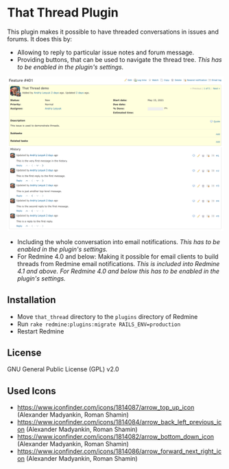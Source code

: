 # That Thread Plugin

This plugin makes it possible to have threaded conversations in issues and forums. It does this by:

- Allowing to reply to particular issue notes and forum message.
- Providing buttons, that can be used to navigate the thread tree.
*This has to be enabled in the plugin's settings.*

![Navigation buttons](navigation.png)

- Including the whole conversation into email notifications.
*This has to be enabled in the plugin's settings.*
- For Redmine 4.0 and below: Making it possible for email clients to build threads from Redmine email notifications.
*This is included into Redmine 4.1 and above. For Redmine 4.0 and below this has to be enabled in the plugin's settings.*

## Installation

- Move `that_thread` directory to the `plugins` directory of Redmine
- Run `rake redmine:plugins:migrate RAILS_ENV=production`
- Restart Redmine

## License

GNU General Public License (GPL) v2.0

## Used Icons

- https://www.iconfinder.com/icons/1814087/arrow_top_up_icon (Alexander Madyankin, Roman Shamin)
- https://www.iconfinder.com/icons/1814084/arrow_back_left_previous_icon (Alexander Madyankin, Roman Shamin)
- https://www.iconfinder.com/icons/1814082/arrow_bottom_down_icon (Alexander Madyankin, Roman Shamin)
- https://www.iconfinder.com/icons/1814086/arrow_forward_next_right_icon (Alexander Madyankin, Roman Shamin)
